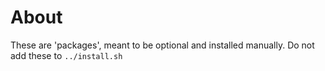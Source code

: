# About
These are 'packages', meant to be optional and installed manually. Do not add these to `../install.sh`
